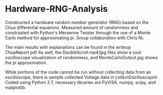 # Hardware-RNG-Analysis
Constructed a hardware random number generator (RNG) based on the Chua differential equations.
Measured amount of randomness and constrasted with Python's Mersenne Twister through the use of a Monte Carlo method for approximating pi.
Group collaboration with Chris Ni.

The main results with explanations can be found in the writeup ChuaReport.pdf As well, the DoubleScroll.mp4/jpg files show a cool oscilloscope visualization of randomness, and MonteCarloOutput.jpg shows the pi approximation.

While portions of the code cannot be run without collecting data from an oscilloscope, there is sample collected Voltage data in collectOscilloscopeV.
Coded using Python 2.7, necessary libraries are PyVISA, numpy, scipy, and matplotlib.
